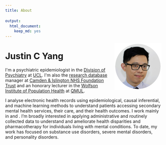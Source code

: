 ```yaml
---
title: About

output:
  html_document:
    keep_md: yes
---
```

<img src="profile_circle.png" alt="Headshot of Justin C Yang" style="max-width:30%;min-width:60px;float:right;" alt="Justin C Yang, PhD" />

# Justin C Yang
I'm a psychiatric epidemiologist in the [Division of Psychiatry](https://www.ucl.ac.uk/psychiatry) at [UCL](https://www.ucl.ac.uk). I'm also the [research database](https://www.candi.nhs.uk/health-professionals/research/ci-research-database) manager at [Camden & Islington NHS Foundation Trust](https://www.candi.nhs.uk) and an honorary lecturer in the [Wolfson Institute of Population Health](https://www.qmul.ac.uk/wiph) at [QMUL](https://www.qmul.ac.uk).

I analyse electronic health records using epidemiological, causal inferential, and machine learning methods to understand patients accessing secondary mental health services, their care, and their health outcomes. I work mainly in <i class="fa-brands fa-r-project"></i> and <i class="fa-brands fa-python"></i>. I’m broadly interested in applying administrative and routinely collected data to understand and ameliorate health disparities and pharmacotherapy for individuals living with mental conditions. To date, my work has focused on substance use disorders, severe mental disorders, and personality disorders. 

<center>
<a href = "/cv/cv.pdf" aria-label="CV of Justin C Yang"><i class="ai ai-cv fa-3x"></i></a> 
</center>
